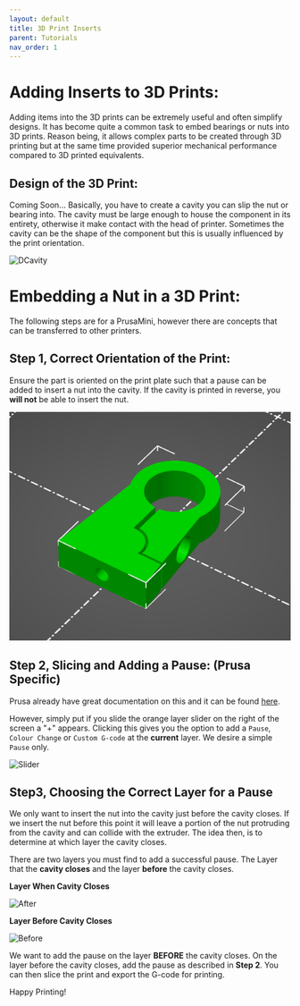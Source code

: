 ```yaml
---
layout: default
title: 3D Print Inserts
parent: Tutorials
nav_order: 1
---
```


# Adding Inserts to 3D Prints:
Adding items into the 3D prints can be extremely useful and often simplify designs.
It has become quite a common task to embed bearings or nuts into 3D prints. Reason being, it allows complex parts to be created through 3D printing but at the same time provided superior mechanical performance compared to 3D printed equivalents.

## Design of the 3D Print:
Coming Soon... Basically, you have to create a cavity you can slip the nut or bearing into. The cavity must be large enough to house the component in its entirety, otherwise it make contact with the head of printer. Sometimes the cavity can be the shape of the component but this is usually influenced by the print orientation.

![DCavity](https://github.com/landrs-toolkit/LANDRs-Science-Drone/blob/main/docs/Images/Tutorials/NutInsert/NutCavity.PNG)

# Embedding a Nut in a 3D Print:
The following steps are for a PrusaMini, however there are concepts that can be transferred to other printers.

## Step 1, Correct Orientation of the Print:
Ensure the part is oriented on the print plate such that a pause can be added to insert a nut into the cavity. If the cavity is printed in reverse, you **will not** be able to insert the nut.

![h](../../Images/Tutorials/NutInsert/SRMNI-Orientation.PNG)

## Step 2, Slicing and Adding a Pause: (Prusa Specific)
Prusa already have great documentation on this and it can be found [here](https://help.prusa3d.com/article/insert-pause-or-custom-g-code-at-layer_120490).

However, simply put if you slide the orange layer slider on the right of the screen a "+" appears. Clicking this gives you the option to add a `Pause`, `Colour Change` or `Custom G-code` at the **current** layer. We desire a simple `Pause` only.

![Slider](https://github.com/landrs-toolkit/LANDRs-Science-Drone/blob/main/docs/Images/Tutorials/NutInsert/Pause.PNG)

## Step3, Choosing the Correct Layer for a Pause
We only want to insert the nut into the cavity just before the cavity closes. If we insert the nut before this point it will leave a portion of the nut protruding from the cavity and can collide with the extruder. The idea then, is to determine at which layer the cavity closes.

There are two layers you must find to add a successful pause. The Layer that the **cavity closes** and the layer **before** the cavity closes.

**Layer When Cavity Closes**

![After](https://github.com/landrs-toolkit/LANDRs-Science-Drone/blob/main/docs/Images/Tutorials/NutInsert/SRMNI-LayerAfterInsert.PNG)

**Layer Before Cavity Closes**

![Before](https://github.com/landrs-toolkit/LANDRs-Science-Drone/blob/main/docs/Images/Tutorials/NutInsert/SRMNI-LayerBEFOREInsert.PNG)

We want to add the pause on the layer **BEFORE** the cavity closes. On the layer before the cavity closes, add the pause as described in **Step 2**.
You can then slice the print and export the G-code for printing.

Happy Printing!
